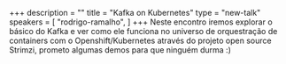 +++
description = ""
title = "Kafka on Kubernetes"
type = "new-talk"
speakers = [
        "rodrigo-ramalho",
]
+++
Neste encontro iremos explorar o básico do Kafka e ver como ele funciona no universo de orquestração de containers com o Openshift/Kubernetes através do projeto open source Strimzi, prometo algumas demos para que ninguém durma :)